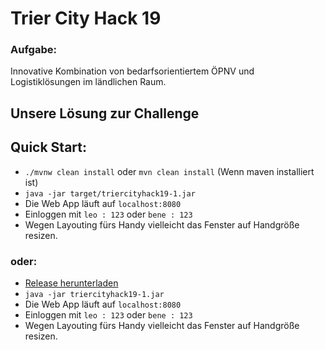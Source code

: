 # Trier City Hack 19
### Aufgabe: 
Innovative Kombination von bedarfsorientiertem ÖPNV und Logistiklösungen im ländlichen Raum.
## Unsere Lösung zur Challenge

## Quick Start:
* `./mvnw clean install` oder `mvn clean install` (Wenn maven installiert ist)  
* `java -jar target/triercityhack19-1.jar`
* Die Web App läuft auf `localhost:8080`
* Einloggen mit `leo : 123` oder `bene : 123`
* Wegen Layouting fürs Handy vielleicht das Fenster auf Handgröße resizen. 
### oder:
* [Release herunterladen](https://github.com/BeneLuWi/trier-city-hack-19/releases/tag/1)
* `java -jar triercityhack19-1.jar`
* Die Web App läuft auf `localhost:8080`
* Einloggen mit `leo : 123` oder `bene : 123`
* Wegen Layouting fürs Handy vielleicht das Fenster auf Handgröße resizen. 
